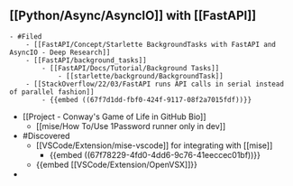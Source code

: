 ## [[Python/Async/AsyncIO]] with [[FastAPI]]
	- #Filed
		- [[FastAPI/Concept/Starlette BackgroundTasks with FastAPI and AsyncIO - Deep Research]]
		- [[FastAPI/background_tasks]]
			- [[FastAPI/Docs/Tutorial/Background Tasks]]
				- [[starlette/background/BackgroundTask]]
		- [[StackOverflow/22/03/FastAPI runs API calls in serial instead of parallel fashion]]
			- {{embed ((67f7d1dd-fbf0-424f-9117-08f2a7015fdf))}}
- [[Project - Conway's Game of Life in GitHub Bio]]
	- [[mise/How To/Use 1Password runner only in dev]]
- #Discovered
	- [[VSCode/Extension/mise-vscode]] for integrating with [[mise]]
		- {{embed ((67f78229-4fd0-4dd6-9c76-41eeccec01bf))}}
	- {{embed [[VSCode/Extension/OpenVSX]]}}
-